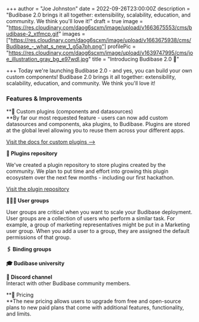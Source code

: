 +++
author = "Joe Johnston"
date = 2022-09-26T23:00:00Z
description = "Budibase 2.0 brings it all together: extensibility, scalability, education, and community. We think you'll love it!"
draft = true
image = "https://res.cloudinary.com/daog6scxm/image/upload/v1663675553/cms/budibase-2_xtfmcp.gif"
images = ["https://res.cloudinary.com/daog6scxm/image/upload/v1663675938/cms/Budibase_-_what_s_new_1_g5a7ph.png"]
profilePic = "https://res.cloudinary.com/daog6scxm/image/upload/v1639747995/cms/joe_illustration_gray_bg_e97wdl.jpg"
title = "Introducing Budibase 2.0 🍱"

+++
Today we're launching Budibase 2.0 - and yes, you can build your own custom components! Budibase 2.0 brings it all together: extensibility, scalability, education, and community. We think you'll love it!

### Features & Improvements

**🎨 Custom plugins (components and datasources)  
**By far our most requested feature - users can now add custom datasources and components, aka plugins, to Budibase. Plugins are stored at the global level allowing you to reuse them across your different apps.

[Visit the docs for custom plugins -->](https://docs.budibase.com/docs/custom-plugin)

**🔌 Plugins repository** 

We've created a plugin repository to store plugins created by the community. We plan to put time and effort into growing this plugin ecosystem over the next few months - including our first hackathon.

[Visit the plugin repository](https://github.com/Budibase/plugins)

**🧑‍🤝‍🧑 User groups** 

User groups are critical when you want to scale your Budibase deployment. User groups are a collection of users who perform a similar task. For example, a group of marketing representatives might be put in a Marketing user group. When you add a user to a group, they are assigned the default permissions of that group. 

**🖇️ Binding groups** 

**🎓 Budibase university** 

**👾 Discord channel**   
Interact with other Budibase community members.

**🧮 Pricing  
**The new pricing allows users to upgrade from free and open-source plans to new paid plans that come with additional features, functionality, and limits.